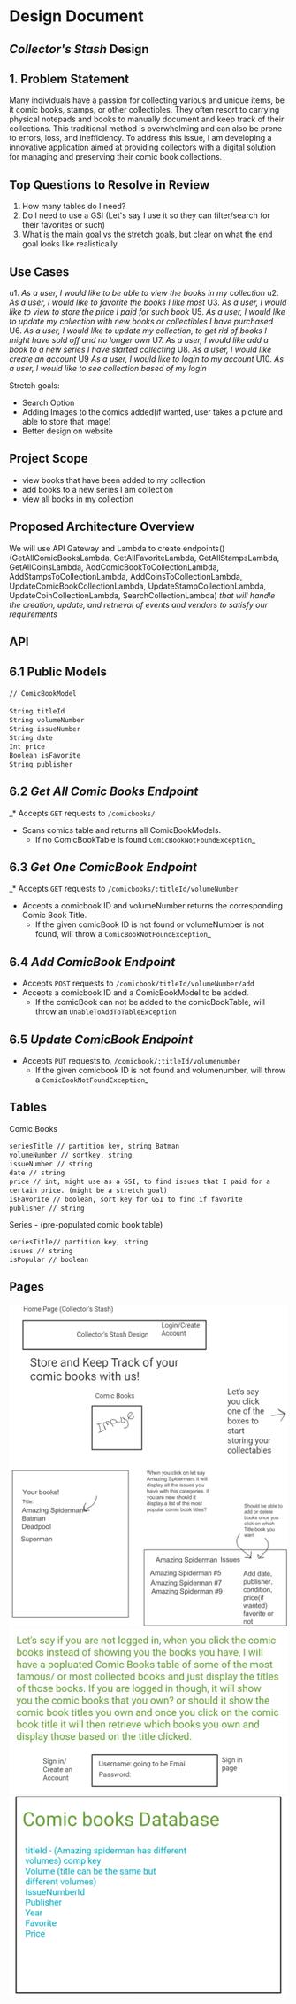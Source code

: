 # Design Document

## _Collector's Stash_ Design

## 1. Problem Statement
Many individuals have a passion for collecting various and unique items, be it comic books, stamps, or other collectibles. They often resort to carrying physical notepads and books to manually document and keep track of their collections. This traditional method is overwhelming and can also be prone to errors, loss, and inefficiency. To address this issue, I am developing a innovative application aimed at providing collectors with a digital solution for managing and preserving their comic book collections.

## Top Questions to Resolve in Review
1. How many tables do I need?
2. Do I need to use a GSI (Let's say I use it so they can filter/search for their favorites or such)
3. What is the main goal vs the stretch goals, but clear on what the end goal looks like realistically

## Use Cases
u1. _As a user, I would like to be able to view the books in my collection_
u2. _As a user, I would like to favorite the books I like most_
U3. _As a user, I would like to view to store the price I paid for such book_
U5. _As a user, I would like to update my collection with new books or collectibles I have purchased_
U6. _As a user, I would like to update my collection, to get rid of books I might have sold off and no longer own_
U7. _As a user, I would like add a book to a new series I have started collecting_
U8. _As a user, I would like create an account_
U9 _As a user, I would like to login to my account_
U10. _As a user, I would like to see collection based of my login_

Stretch goals:
- Search Option
- Adding Images to the comics added(if wanted, user takes a picture and able to store that image)
- Better design on website

## Project Scope
- view books that have been added to my collection
- add books to a new series I am collection
- view all books in my collection

## Proposed Architecture Overview
We will use API Gateway and Lambda to create endpoints()
(GetAllComicBooksLambda, GetAllFavoriteLambda, GetAllStampsLambda, GetAllCoinsLambda, AddComicBookToCollectionLambda, AddStampsToCollectionLambda, AddCoinsToCollectionLambda, UpdateComicBookCollectionLambda, UpdateStampCollectionLambda, UpdateCoinCollectionLambda, SearchCollectionLambda)
_that will handle the creation, update, and retrieval of events and vendors to satisfy our requirements_

## API

## 6.1 Public Models
```
// ComicBookModel

String titleId
String volumeNumber
String issueNumber
String date
Int price
Boolean isFavorite
String publisher
```

## 6.2 _Get All Comic Books Endpoint_

_* Accepts `GET` requests to `/comicbooks/`
* Scans comics table and returns all ComicBookModels.
    * If no ComicBookTable is found
      `ComicBookNotFoundException`_


## 6.3 _Get One ComicBook Endpoint_

_* Accepts `GET` requests to `/comicbooks/:titleId/volumeNumber`
* Accepts a comicbook ID and volumeNumber returns the corresponding Comic Book Title.
    * If the given comicBook ID is not found or volumeNumber is not found, will throw a
      `ComicBookNotFoundException`_

## 6.4 _Add ComicBook Endpoint_

* Accepts `POST` requests to `/comicbook/titleId/volumeNumber/add`
* Accepts a comicbook ID and a ComicBookModel to be added.
    * If the comicBook can not be added to the comicBookTable, will throw an `UnableToAddToTableException`


## 6.5 _Update ComicBook Endpoint_

* Accepts `PUT` requests to, `/comicbook/:titleId/volumenumber`
    * If the given comicbook ID is not found and volumenumber, will throw a
      `ComicBookNotFoundException`_

## Tables
Comic Books
```
seriesTitle // partition key, string Batman
volumeNumber // sortkey, string 
issueNumber // string
date // string
price // int, might use as a GSI, to find issues that I paid for a certain price. (might be a stretch goal)
isFavorite // boolean, sort key for GSI to find if favorite
publisher // string
```


Series - (pre-populated comic book table)

```
seriesTitle// partition key, string
issues // string
isPopular // boolean

```

## Pages
  
![](../../../../resources/images/designImages/homepagenew.png)
![Second Page.JPG](..%2F..%2F..%2F..%2Fresources%2Fimages%2FdesignImages%2FSecond%20Page.JPG)
![](../../../../resources/images/designImages/thirdpagenew.png)
![](../../../../resources/images/designImages/fourthpagenew.png)

